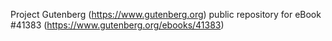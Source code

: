 Project Gutenberg (https://www.gutenberg.org) public repository for eBook #41383 (https://www.gutenberg.org/ebooks/41383)

